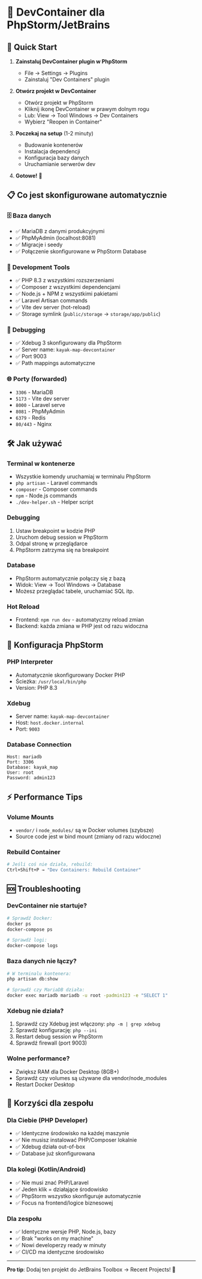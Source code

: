 # 🐳 DevContainer dla PhpStorm/JetBrains

## 🚀 Quick Start

1. **Zainstaluj DevContainer plugin w PhpStorm**
   - File → Settings → Plugins
   - Zainstaluj "Dev Containers" plugin

2. **Otwórz projekt w DevContainer**
   - Otwórz projekt w PhpStorm
   - Kliknij ikonę DevContainer w prawym dolnym rogu
   - Lub: View → Tool Windows → Dev Containers
   - Wybierz "Reopen in Container"

3. **Poczekaj na setup** (1-2 minuty)
   - Budowanie kontenerów
   - Instalacja dependencji
   - Konfiguracja bazy danych
   - Uruchamianie serwerów dev

4. **Gotowe!** 🎉

## 📋 Co jest skonfigurowane automatycznie

### 🗄️ **Baza danych**
- ✅ MariaDB z danymi produkcyjnymi
- ✅ PhpMyAdmin (localhost:8081)
- ✅ Migracje i seedy
- ✅ Połączenie skonfigurowane w PhpStorm Database

### 🔧 **Development Tools**
- ✅ PHP 8.3 z wszystkimi rozszerzeniami
- ✅ Composer z wszystkimi dependencjami
- ✅ Node.js + NPM z wszystkimi pakietami
- ✅ Laravel Artisan commands
- ✅ Vite dev server (hot-reload)
- ✅ Storage symlink (`public/storage` → `storage/app/public`)

### 🐛 **Debugging**
- ✅ Xdebug 3 skonfigurowany dla PhpStorm
- ✅ Server name: `kayak-map-devcontainer`
- ✅ Port 9003
- ✅ Path mappings automatyczne

### 🌐 **Porty (forwarded)**
- `3306` - MariaDB
- `5173` - Vite dev server
- `8000` - Laravel serve
- `8081` - PhpMyAdmin
- `6379` - Redis
- `80/443` - Nginx

## 🛠️ Jak używać

### **Terminal w kontenerze**
- Wszystkie komendy uruchamiaj w terminalu PhpStorm
- `php artisan` - Laravel commands
- `composer` - Composer commands
- `npm` - Node.js commands
- `./dev-helper.sh` - Helper script

### **Debugging**
1. Ustaw breakpoint w kodzie PHP
2. Uruchom debug session w PhpStorm
3. Odpal stronę w przeglądarce
4. PhpStorm zatrzyma się na breakpoint

### **Database**
- PhpStorm automatycznie połączy się z bazą
- Widok: View → Tool Windows → Database
- Możesz przeglądać tabele, uruchamiać SQL itp.

### **Hot Reload**
- Frontend: `npm run dev` - automatyczny reload zmian
- Backend: każda zmiana w PHP jest od razu widoczna

## 🔧 Konfiguracja PhpStorm

### **PHP Interpreter**
- Automatycznie skonfigurowany Docker PHP
- Ścieżka: `/usr/local/bin/php`
- Version: PHP 8.3

### **Xdebug**
- Server name: `kayak-map-devcontainer`
- Host: `host.docker.internal`
- Port: `9003`

### **Database Connection**
```
Host: mariadb
Port: 3306
Database: kayak_map
User: root
Password: admin123
```

## ⚡ Performance Tips

### **Volume Mounts**
- `vendor/` i `node_modules/` są w Docker volumes (szybsze)
- Source code jest w bind mount (zmiany od razu widoczne)

### **Rebuild Container**
```bash
# Jeśli coś nie działa, rebuild:
Ctrl+Shift+P → "Dev Containers: Rebuild Container"
```

## 🆘 Troubleshooting

### **DevContainer nie startuje?**
```bash
# Sprawdź Docker:
docker ps
docker-compose ps

# Sprawdź logi:
docker-compose logs
```

### **Baza danych nie łączy?**
```bash
# W terminalu kontenera:
php artisan db:show

# Sprawdź czy MariaDB działa:
docker exec mariadb mariadb -u root -padmin123 -e "SELECT 1"
```

### **Xdebug nie działa?**
1. Sprawdź czy Xdebug jest włączony: `php -m | grep xdebug`
2. Sprawdź konfigurację: `php --ini`
3. Restart debug session w PhpStorm
4. Sprawdź firewall (port 9003)

### **Wolne performance?**
- Zwiększ RAM dla Docker Desktop (8GB+)
- Sprawdź czy volumes są używane dla vendor/node_modules
- Restart Docker Desktop

## 🎯 Korzyści dla zespołu

### **Dla Ciebie (PHP Developer)**
- ✅ Identyczne środowisko na każdej maszynie
- ✅ Nie musisz instalować PHP/Composer lokalnie
- ✅ Xdebug działa out-of-box
- ✅ Database już skonfigurowana

### **Dla kolegi (Kotlin/Android)**
- ✅ Nie musi znać PHP/Laravel
- ✅ Jeden klik = działające środowisko
- ✅ PhpStorm wszystko skonfiguruje automatycznie
- ✅ Focus na frontend/logice biznesowej

### **Dla zespołu**
- ✅ Identyczne wersje PHP, Node.js, bazy
- ✅ Brak "works on my machine"
- ✅ Nowi developerzy ready w minuty
- ✅ CI/CD ma identyczne środowisko

---

**Pro tip**: Dodaj ten projekt do JetBrains Toolbox → Recent Projects! 🚀